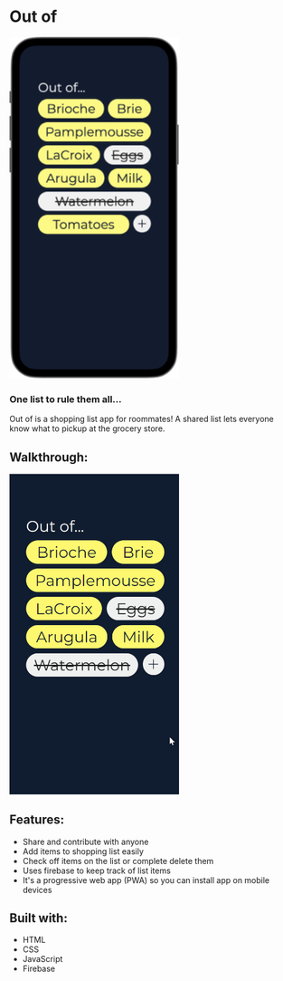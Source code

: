 # Out of
<img src="out-of-screenshot-iphone.png" width=300 alt="Out of screenshot">

### One list to rule them all… 
Out of is a shopping list app for roommates! A shared list lets everyone know what to pickup at the grocery store.

## Walkthrough:
<img src="out-of-walkthrough.gif" width=300 alt="Out of walkthrough">

## Features:
- Share and contribute with anyone
- Add items to shopping list easily
- Check off items on the list or complete delete them
- Uses firebase to keep track of list items
- It's a progressive web app (PWA) so you can install app on mobile devices

## Built with:
- HTML
- CSS
- JavaScript
- Firebase
